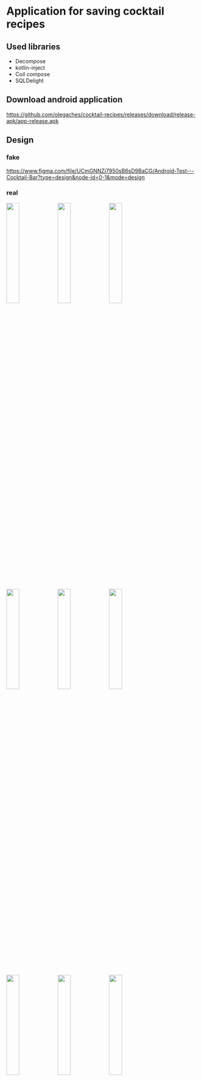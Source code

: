 # Application for saving cocktail recipes
## Used libraries
- Decompose
- kotlin-inject
- Coil compose
- SQLDelight

## Download android application
https://github.com/olegaches/cocktail-recipes/releases/download/release-apk/app-release.apk

## Design
### fake
https://www.figma.com/file/UCmGNNZj7950sB6sD9BaCG/Android-Test---Cocktail-Bar?type=design&node-id=0-1&mode=design
### real
<img src="https://github.com/olegaches/cocktail-recipes/assets/71338871/1d37b823-87b1-411d-80cf-d0b804c97c5d" width="26%">
<img src="https://github.com/olegaches/cocktail-recipes/assets/71338871/140a668e-35d0-414f-989c-fa6f45f8d45a" width="26%">
<img src="https://github.com/olegaches/cocktail-recipes/assets/71338871/2d160c48-2bda-49d0-ac4e-fa745cfe11d9" width="26%">
<img src="https://github.com/olegaches/cocktail-recipes/assets/71338871/9be8a91d-dd45-4a9c-8b0b-d8c086287b9b" width="26%">
<img src="https://github.com/olegaches/cocktail-recipes/assets/71338871/5189f6e5-3be6-44cf-94c4-2432300c6ed2" width="26%">
<img src="https://github.com/olegaches/cocktail-recipes/assets/71338871/2d8c8efc-f72b-4716-8abd-9adb35c2ac9b" width="26%">
<img src="https://github.com/olegaches/cocktail-recipes/assets/71338871/c88f1044-6255-4b48-9284-9f9c786f7517" width="26%">
<img src="https://github.com/olegaches/cocktail-recipes/assets/71338871/db4d1a18-28f3-4a0a-859b-3e2869adb14b" width="26%">
<img src="https://github.com/olegaches/cocktail-recipes/assets/71338871/703ff3c7-e22e-4e13-966b-c4574b3bd840" width="26%">
